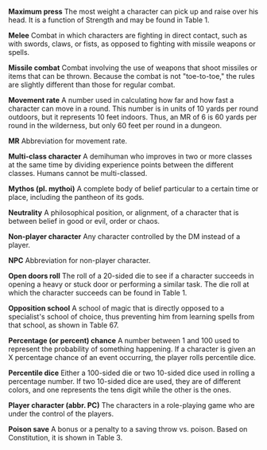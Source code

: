 **Maximum press**
The most weight a character can pick up and raise over his head. It is a function of Strength and may be found in Table 1. 

**Melee**
Combat in which characters are fighting in direct contact, such as with swords, claws, or fists, as opposed to fighting with missile weapons or spells. 

**Missile combat**
Combat involving the use of weapons that shoot missiles or items that can be thrown. Because the combat is not "toe-to-toe," the rules are slightly different than those for regular combat. 

**Movement rate**
A number used in calculating how far and how fast a character can move in a round. This number is in units of 10 yards per round outdoors, but it represents 10 feet indoors. Thus, an MR of 6 is 60 yards per round in the wilderness, but only 60 feet per round in a dungeon. 

**MR**
Abbreviation for movement rate. 

**Multi-class character**
A demihuman who improves in two or more classes at the same time by dividing experience points between the different classes. Humans cannot be multi-classed. 

**Mythos (pl. mythoi)**
A complete body of belief particular to a certain time or place, including the pantheon of its gods. 

**Neutrality**
A philosophical position, or alignment, of a character that is between belief in good or evil, order or chaos. 

**Non-player character**
Any character controlled by the DM instead of a player. 

**NPC**
Abbreviation for non-player character. 

**Open doors roll**
The roll of a 20-sided die to see if a character succeeds in opening a heavy or stuck door or performing a similar task. The die roll at which the character succeeds can be found in Table 1. 

**Opposition school**
A school of magic that is directly opposed to a specialist's school of choice, thus preventing him from learning spells from that school, as shown in Table 67. 

**Percentage (or percent) chance**
A number between 1 and 100 used to represent the probability of something happening. If a character is given an X percentage chance of an event occurring, the player rolls percentile dice. 

**Percentile dice**
Either a 100-sided die or two 10-sided dice used in rolling a percentage number. If two 10-sided dice are used, they are of different colors, and one represents the tens digit while the other is the ones. 

**Player character (abbr. PC)**
The characters in a role-playing game who are under the control of the players. 

**Poison save**
A bonus or a penalty to a saving throw vs. poison. Based on Constitution, it is shown in Table 3. 

